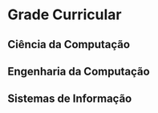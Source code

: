 # Grade Curricular

## Ciência da Computação

## Engenharia da Computação

## Sistemas de Informação